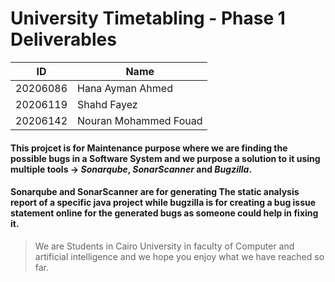# University Timetabling - Phase 1 Deliverables
|      ID        |              Name             |
|----------------|-------------------------------|
|   20206086     |        Hana Ayman Ahmed       |
|   20206119     |          Shahd Fayez          |
|   20206142     |     Nouran Mohammed Fouad     |

#### This projcet is for Maintenance purpose where we are finding the possible bugs in a Software System and we purpose a solution to it using multiple tools -> *Sonarqube*, *SonarScanner* and *Bugzilla*.

#### Sonarqube and SonarScanner are for generating The static analysis report of a specific java project while bugzilla is for creating a bug issue statement online for the generated bugs as someone could help in fixing it.

> We are Students in Cairo University in faculty of Computer and artificial intelligence and we hope you enjoy what we have reached so far.
